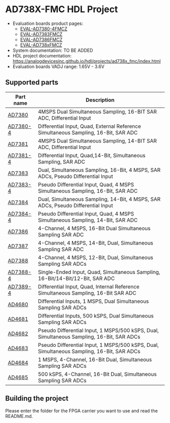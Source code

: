 # AD738X-FMC HDL Project

- Evaluation boards product pages:
   - [EVAL-AD7380-4FMCZ](https://www.analog.com/eval-ad7380-4-eval-ad7383-4)
   - [EVAL-AD7383FMCZ](https://www.analog.com/eval-ad7383)
   - [EVAL-AD7386FMCZ](https://www.analog.com/eval-ad7386fmcz)
   - [EVAL-AD738xFMCZ](https://www.analog.com/eval-ad738xfmcz)
- System documentation: TO BE ADDED
- HDL project documentation: https://analogdevicesinc.github.io/hdl/projects/ad738x_fmc/index.html
- Evaluation boards VADJ range: 1.65V - 3.6V

## Supported parts

| Part name                                   | Description                                                                               |
|---------------------------------------------|-------------------------------------------------------------------------------------------|
| [AD7380](https://www.analog.com/ad7380)     | 4MSPS Dual Simultaneous Sampling, 16-BIT SAR ADC, Differential Input                      |
| [AD7380-4](https://www.analog.com/ad7380-4) | Differential Input, Quad, External Reference Simultaneous Sampling, 16-Bit, SAR ADC       |
| [AD7381](https://www.analog.com/ad7381)     | 4MSPS Dual Simultaneous Sampling, 14-BIT SAR ADC, Differential Input                      |
| [AD7381-4](https://www.analog.com/ad7381-4) | Differential Input, Quad,14-Bit, Simultaneous Sampling, SAR ADC                           |
| [AD7383](https://www.analog.com/ad7383)     | Dual, Simultaneous Sampling, 16-Bit, 4 MSPS, SAR ADCs, Pseudo Differential Input          |
| [AD7383-4](https://www.analog.com/ad7383-4) | Pseudo Differential Input, Quad, 4 MSPS Simultaneous Sampling, 16-Bit, SAR ADC            |
| [AD7384](https://www.analog.com/ad7384)     | Dual, Simultaneous Sampling, 14-Bit, 4 MSPS, SAR ADCs, Pseudo Differential Input          |
| [AD7384-4](https://www.analog.com/ad7384-4) | Pseudo Differential Input, Quad, 4 MSPS Simultaneous Sampling, 14-Bit, SAR ADC            |
| [AD7386](https://www.analog.com/ad7386)     | 4-Channel, 4 MSPS, 16-Bit Dual Simultaneous Sampling SAR ADC                              |
| [AD7387](https://www.analog.com/ad7387)     | 4-Channel, 4 MSPS, 14-Bit, Dual, Simultaneous Sampling SAR ADC                            |
| [AD7388](https://www.analog.com/ad7388)     | 4-Channel, 4 MSPS, 12-Bit, Dual, Simultaneous Sampling SAR ADCs                           |
| [AD7388-4](https://www.analog.com/ad7388-4) | Single-Ended Input, Quad, Simultaneous Sampling, 16-Bit/14-Bit/12-Bit, SAR ADC            |
| [AD7389-4](https://www.analog.com/ad7389-4) | Differential Input, Quad, Internal Reference Simultaneous Sampling, 16-Bit SAR ADC        |
| [AD4680](https://www.analog.com/ad4680)     | Differential Inputs, 1 MSPS, Dual Simultaneous Sampling SAR ADCs                          |
| [AD4681](https://www.analog.com/ad4681)     | Differential Inputs, 500 kSPS, Dual Simultaneous Sampling SAR ADCs                        |
| [AD4682](https://www.analog.com/ad4682)     | Pseudo Differential Input, 1 MSPS/500 kSPS, Dual, Simultaneous Sampling, 16-Bit, SAR ADCs |
| [AD4683](https://www.analog.com/ad4683)     | Pseudo Differential Input, 1 MSPS/500 kSPS, Dual, Simultaneous Sampling, 16-Bit, SAR ADCs |
| [AD4684](https://www.analog.com/ad4684)     | 1 MSPS, 4-Channel, 16-Bit Dual, Simultaneous Sampling SAR ADCs                            |
| [AD4685](https://www.analog.com/ad4685)     | 500 kSPS, 4-Channel, 16-Bit Dual, Simultaneous Sampling SAR ADCs                          |

## Building the project

Please enter the folder for the FPGA carrier you want to use and read the README.md.
